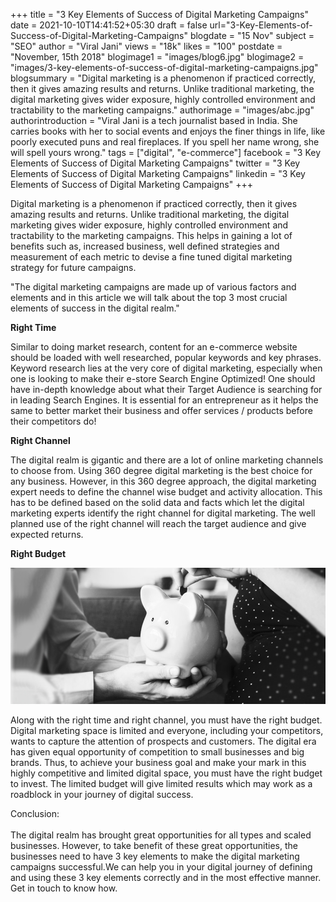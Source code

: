 +++
title = "3 Key Elements of Success of Digital Marketing Campaigns"
date = 2021-10-10T14:41:52+05:30
draft = false
url="3-Key-Elements-of-Success-of-Digital-Marketing-Campaigns"
blogdate = "15 Nov"
subject = "SEO"
author = "Viral Jani"
views = "18k"
likes = "100"
postdate = "November, 15th 2018"
blogimage1 = "images/blog6.jpg"
blogimage2 = "images/3-key-elements-of-success-of-digital-marketing-campaigns.jpg"
blogsummary = "Digital marketing is a phenomenon if practiced correctly, then it gives amazing results and returns. Unlike traditional marketing, the digital marketing gives wider exposure, highly controlled environment and tractability to the marketing campaigns."
authorimage = "images/abc.jpg"
authorintroduction  = "Viral Jani is a tech journalist based in India. She carries books with her to social events and enjoys the finer things in life, like poorly executed puns and real fireplaces. If you spell her name wrong, she will spell yours wrong."
tags = ["digital", "e-commerce"]
facebook = "3 Key Elements of Success of Digital Marketing Campaigns"
twitter = "3 Key Elements of Success of Digital Marketing Campaigns"
linkedin = "3 Key Elements of Success of Digital Marketing Campaigns"
+++

<p class="inner-blog-content mb-4 text-justify">Digital marketing is a phenomenon if practiced correctly, then it gives amazing results and returns. Unlike traditional marketing, the digital marketing gives wider exposure, highly controlled environment and tractability to the marketing campaigns. This helps in gaining a lot of benefits such as, increased business, well defined strategies and measurement of each metric to devise a fine tuned digital marketing strategy for future campaigns.</p>

<p class="darkbg-italic pl-5 pr-5 pt-4 pb-4 mb-4">"The digital marketing campaigns are made up of various factors and elements and in this article we will talk about the top 3 most crucial elements of success in the digital realm."</p>

**Right Time**

<p class="inner-blog-content mb-4 text-justify">Similar to doing market research, content for an e-commerce website should be loaded with well researched, popular keywords and key phrases. Keyword research lies at the very core of digital marketing, especially when one is looking to make their e-store Search Engine Optimized! One should have in-depth knowledge about what their Target Audience is searching for in leading Search Engines. It is essential for an entrepreneur as it helps the same to better market their business and offer services / products before their competitors do!</p>

**Right Channel**

<p class="inner-blog-content mb-4 text-justify">The digital realm is gigantic and there are a lot of online marketing channels to choose from. Using 360 degree digital marketing is the best choice for any business. However, in this 360 degree approach, the digital marketing expert needs to define the channel wise budget and activity allocation. This has to be defined based on the solid data and facts which let the digital marketing experts identify the right channel for digital marketing. The well planned use of the right channel will reach the target audience and give expected returns.</p>

**Right Budget**

<img src="images/3-key-elements-of-success-of-digital-marketing-campaigns2.jpg" class="img-fluid mb-4">

<p class="inner-blog-content mb-4 text-justify">Along with the right time and right channel, you must have the right budget. Digital marketing space is limited and everyone, including your competitors, wants to capture the attention of prospects and customers. The digital era has given equal opportunity of competition to small businesses and big brands. Thus, to achieve your business goal and make your mark in this highly competitive and limited digital space, you must have the right budget to invest. The limited budget will give limited results which may work as a roadblock in your journey of digital success.</p>

<p class="conclusion pl-5 pr-5 pt-4 pb-4 text-justify">Conclusion:<br><br>The digital realm has brought great opportunities for all types and scaled businesses. However, to take benefit of these great opportunities, the businesses need to have 3 key elements to make the digital marketing campaigns successful.We can help you in your digital journey of defining and using these 3 key elements correctly and in the most effective manner. Get in touch to know how.</p>
